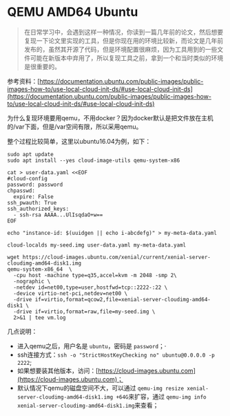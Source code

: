 # QEMU AMD64 Ubuntu

> 在日常学习中，会遇到这样一种情况，你读到一篇几年前的论文，然后想要复现一下论文里实现的工具，但是你现在用的环境比较新，而论文是几年前发布的，虽然其开源了代码，但是环境配置很麻烦，因为工具用到的一些文件可能在新版本中弃用了，所以复现工具之前，拿到一个和当时类似的环境是很重要的。

参考资料：[https://documentation.ubuntu.com/public-images/public-images-how-to/use-local-cloud-init-ds/#use-local-cloud-init-ds](https://documentation.ubuntu.com/public-images/public-images-how-to/use-local-cloud-init-ds/#use-local-cloud-init-ds)

为什么复现环境要用qemu，不用docker？因为docker默认是把文件放在主机的/var下面，但是/var空间有限，所以采用qemu。

整个过程比较简单，这里以ubuntu16.04为例，如下：

```shell
sudo apt update
sudo apt install --yes cloud-image-utils qemu-system-x86

cat > user-data.yaml <<EOF
#cloud-config
password: password
chpasswd:
  expire: False
ssh_pwauth: True
ssh_authorized_keys:
  - ssh-rsa AAAA...UlIsqdaO+w==
EOF

echo "instance-id: $(uuidgen || echo i-abcdefg)" > my-meta-data.yaml

cloud-localds my-seed.img user-data.yaml my-meta-data.yaml

wget https://cloud-images.ubuntu.com/xenial/current/xenial-server-cloudimg-amd64-disk1.img
qemu-system-x86_64  \
  -cpu host -machine type=q35,accel=kvm -m 2048 -smp 2\
  -nographic \
  -netdev id=net00,type=user,hostfwd=tcp::2222-:22 \
  -device virtio-net-pci,netdev=net00 \
  -drive if=virtio,format=qcow2,file=xenial-server-cloudimg-amd64-disk1 \
  -drive if=virtio,format=raw,file=my-seed.img \
  2>&1 | tee vm.log
```

几点说明：

* 进入qemu之后，用户名是 `ubuntu`，密码是 `password`；·
* ssh连接方式：`ssh -o "StrictHostKeyChecking no" ubuntu@0.0.0.0 -p 2222`;
* 如果想要装其他版本，访问：[https://cloud-images.ubuntu.com](https://cloud-images.ubuntu.com)；
* 默认情况下qemu的磁盘空间不大，可以通过 `qemu-img resize xenial-server-cloudimg-amd64-disk1.img +64G`来扩容，通过 `qemu-img info xenial-server-cloudimg-amd64-disk1.img`来查看；
